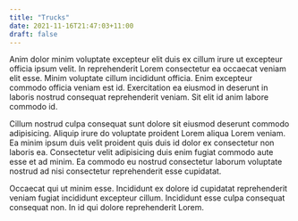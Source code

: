 ```yaml
---
title: "Trucks"
date: 2021-11-16T21:47:03+11:00
draft: false
---
```

Anim dolor minim voluptate excepteur elit duis ex cillum irure ut excepteur officia ipsum velit. In reprehenderit Lorem consectetur ea occaecat veniam elit esse. Minim voluptate cillum incididunt officia. Enim excepteur commodo officia veniam est id. Exercitation ea eiusmod in deserunt in laboris nostrud consequat reprehenderit veniam. Sit elit id anim labore commodo id.

Cillum nostrud culpa consequat sunt dolore sit eiusmod deserunt commodo adipisicing. Aliquip irure do voluptate proident Lorem aliqua Lorem veniam. Ea minim ipsum duis velit proident quis duis id dolor ex consectetur non laboris ea. Consectetur velit adipisicing duis enim fugiat commodo aute esse et ad minim. Ea commodo eu nostrud consectetur laborum voluptate nostrud ad nisi consectetur reprehenderit esse cupidatat.

Occaecat qui ut minim esse. Incididunt ex dolore id cupidatat reprehenderit veniam fugiat incididunt excepteur cillum. Incididunt esse culpa consequat consequat non. In id qui dolore reprehenderit Lorem.
